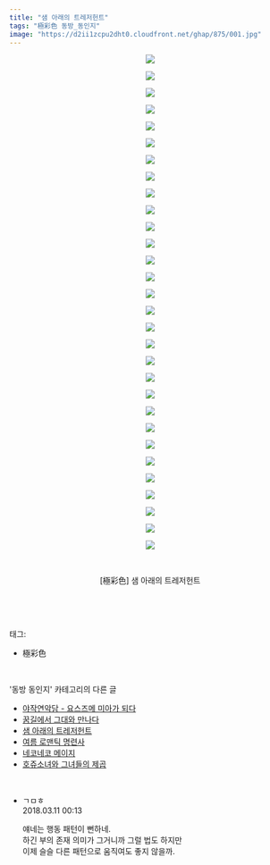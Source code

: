 ```yaml
---
title: "샘 아래의 트레저헌트"
tags: "極彩色 동방_동인지"
image: "https://d2ii1zcpu2dht0.cloudfront.net/ghap/875/001.jpg"
---
```

<div class="article">
<p style="text-align: center; clear: none; float: none;"><img src="{{ site.imgserver9 }}/ghap/875/001.jpg"/></p>
<p style="text-align: center; clear: none; float: none;"><img src="{{ site.imgserver9 }}/ghap/875/002.jpg"/></p>
<p style="text-align: center; clear: none; float: none;"><img src="{{ site.imgserver9 }}/ghap/875/003.jpg"/></p>
<p style="text-align: center; clear: none; float: none;"><img src="{{ site.imgserver9 }}/ghap/875/004.jpg"/></p>
<p style="text-align: center; clear: none; float: none;"><img src="{{ site.imgserver9 }}/ghap/875/005.jpg"/></p>
<p style="text-align: center; clear: none; float: none;"><img src="{{ site.imgserver9 }}/ghap/875/006.jpg"/></p>
<p style="text-align: center; clear: none; float: none;"><img src="{{ site.imgserver9 }}/ghap/875/007.jpg"/></p>
<p style="text-align: center; clear: none; float: none;"><img src="{{ site.imgserver9 }}/ghap/875/008.jpg"/></p>
<p style="text-align: center; clear: none; float: none;"><img src="{{ site.imgserver9 }}/ghap/875/009.jpg"/></p>
<p style="text-align: center; clear: none; float: none;"><img src="{{ site.imgserver9 }}/ghap/875/010.jpg"/></p>
<p style="text-align: center; clear: none; float: none;"><img src="{{ site.imgserver9 }}/ghap/875/011.jpg"/></p>
<p style="text-align: center; clear: none; float: none;"><img src="{{ site.imgserver9 }}/ghap/875/012.jpg"/></p>
<p style="text-align: center; clear: none; float: none;"><img src="{{ site.imgserver9 }}/ghap/875/013.jpg"/></p>
<p style="text-align: center; clear: none; float: none;"><img src="{{ site.imgserver9 }}/ghap/875/014.jpg"/></p>
<p style="text-align: center; clear: none; float: none;"><img src="{{ site.imgserver9 }}/ghap/875/015.jpg"/></p>
<p style="text-align: center; clear: none; float: none;"><img src="{{ site.imgserver9 }}/ghap/875/016.jpg"/></p>
<p style="text-align: center; clear: none; float: none;"><img src="{{ site.imgserver9 }}/ghap/875/017.jpg"/></p>
<p style="text-align: center; clear: none; float: none;"><img src="{{ site.imgserver9 }}/ghap/875/018.jpg"/></p>
<p style="text-align: center; clear: none; float: none;"><img src="{{ site.imgserver9 }}/ghap/875/019.jpg"/></p>
<p style="text-align: center; clear: none; float: none;"><img src="{{ site.imgserver9 }}/ghap/875/020.jpg"/></p>
<p style="text-align: center; clear: none; float: none;"><img src="{{ site.imgserver9 }}/ghap/875/021.jpg"/></p>
<p style="text-align: center; clear: none; float: none;"><img src="{{ site.imgserver9 }}/ghap/875/022.jpg"/></p>
<p style="text-align: center; clear: none; float: none;"><img src="{{ site.imgserver9 }}/ghap/875/023.jpg"/></p>
<p style="text-align: center; clear: none; float: none;"><img src="{{ site.imgserver9 }}/ghap/875/024.jpg"/></p>
<p style="text-align: center; clear: none; float: none;"><img src="{{ site.imgserver9 }}/ghap/875/025.jpg"/></p>
<p style="text-align: center; clear: none; float: none;"><img src="{{ site.imgserver9 }}/ghap/875/026.jpg"/></p>
<p style="text-align: center; clear: none; float: none;"><img src="{{ site.imgserver9 }}/ghap/875/027.jpg"/></p>
<p style="text-align: center; clear: none; float: none;"><img src="{{ site.imgserver9 }}/ghap/875/028.jpg"/></p>
<p style="text-align: center; clear: none; float: none;"><img src="{{ site.imgserver9 }}/ghap/875/029.jpg"/></p>
<p style="text-align: center; clear: none; float: none;"><img src="{{ site.imgserver9 }}/ghap/875/030.jpg"/></p>
<p style="text-align: center; clear: none; float: none;"><br/></p>
<p style="text-align: center; clear: none; float: none;">[極彩色] 샘 아래의 트레저헌트</p>
<p><br/></p>
</div><br/>
<div class="tagTrail">
<p>태그: </p>
<ul>
<li>極彩色</li>
</ul>
</div><br/>
<div class="another">
<p>'동방 동인지' 카테고리의 다른 글</p>
<ul>
<li><a href="/ghap_878">야작연악담 - 요스즈메 미아가 되다</a></li>
<li><a href="/ghap_877">꿈길에서 그대와 만나다</a></li>
<li><a href="/ghap_875">샘 아래의 트레저헌트</a></li>
<li><a href="/ghap_874">여름 로맨틱 명련사</a></li>
<li><a href="/ghap_873">네코네코 메이지</a></li>
<li><a href="/ghap_872">호쥬소녀와 그녀들의 제곱</a></li>
</ul>
</div><br/>
<div class="cb_module cb_fluid">
<div class="cb_wrt cb_profile">
<div class="comment">
<ul>
<li class="cb_thumb_off" id="comment15217220">
<div class="cb_comment_area">
<div class="cb_info_area">
<div class="cb_section">
<span class="cb_nick_name">ㄱㅁㅎ</span>
</div>
<div class="cb_section">
<span class="cb_date">2018.03.11 00:13 </span>
</div>
</div>
<div class="cb_dsc_comment">
<p class="cb_dsc">
											얘네는 행동 패턴이 뻔하네.<br/>
하긴 부의 존재 의미가 그거니까 그럴 법도 하지만<br/>
이제 슬슬 다른 패턴으로 움직여도 좋지 않을까.
										</p>
</div>
</div></li>
</ul>
</div>
</div><!-- commentList close -->
</div><br/>
